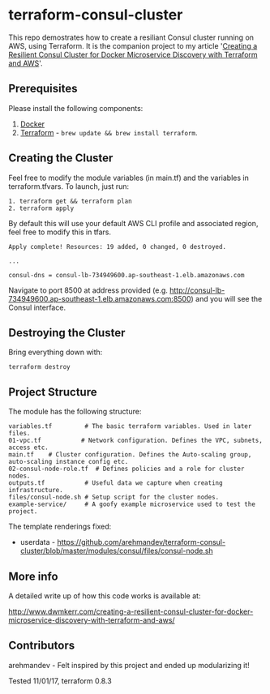 # terraform-consul-cluster

This repo demostrates how to create a resiliant Consul cluster running on AWS, using Terraform. It is the companion project to my article '[Creating a Resilient Consul Cluster for Docker Microservice Discovery with Terraform and AWS](http://www.dwmkerr.com/creating-a-resilient-consul-cluster-for-docker-microservice-discovery-with-terraform-and-aws/)'.

## Prerequisites

Please install the following components:

1. [Docker](https://docs.docker.com/engine/installation/mac)
0. [Terraform](https://www.terraform.io/intro/getting-started/install.html) - `brew update && brew install terraform`.

## Creating the Cluster

Feel free to modify the module variables (in main.tf) and the variables in terraform.tfvars.
To launch, just run:

```
1. terraform get && terraform plan
2. terraform apply
```

By default this will use your default AWS CLI profile and associated region, feel free to modify this in tfars.

```
Apply complete! Resources: 19 added, 0 changed, 0 destroyed.

...

consul-dns = consul-lb-734949600.ap-southeast-1.elb.amazonaws.com
```

Navigate to port 8500 at address provided (e.g. http://consul-lb-734949600.ap-southeast-1.elb.amazonaws.com:8500) and you will see the Consul interface.

## Destroying the Cluster

Bring everything down with:

```
terraform destroy
```

## Project Structure

The module has the following structure:

```
variables.tf         # The basic terraform variables. Used in later files.
01-vpc.tf           # Network configuration. Defines the VPC, subnets, access etc.
main.tf    # Cluster configuration. Defines the Auto-scaling group, auto-scaling instance config etc.
02-consul-node-role.tf  # Defines policies and a role for cluster nodes.
outputs.tf           # Useful data we capture when creating infrastructure.
files/consul-node.sh # Setup script for the cluster nodes.
example-service/     # A goofy example microservice used to test the project.
```

The template renderings fixed:

- userdata -  https://github.com/arehmandev/terraform-consul-cluster/blob/master/modules/consul/files/consul-node.sh


## More info

A detailed write up of how this code works is available at:

http://www.dwmkerr.com/creating-a-resilient-consul-cluster-for-docker-microservice-discovery-with-terraform-and-aws/

## Contributors

arehmandev - Felt inspired by this project and ended up modularizing it!

Tested 11/01/17, terraform 0.8.3
